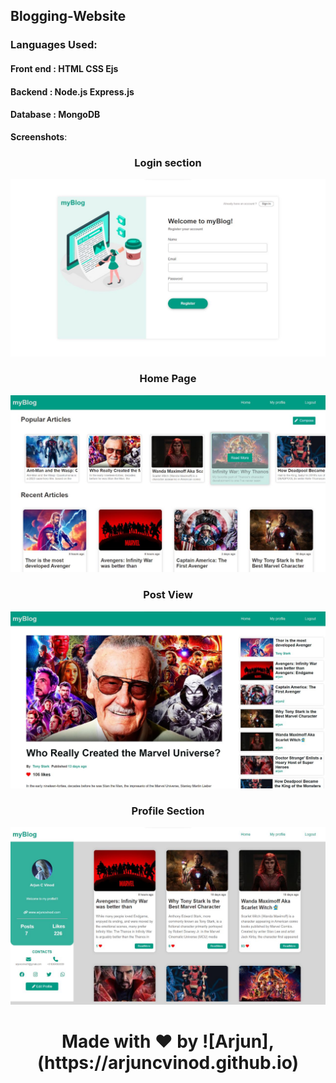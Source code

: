 ## Blogging-Website
### Languages Used:
#### Front end : HTML CSS Ejs
#### Backend : Node.js Express.js
#### Database : MongoDB <br />

 **Screenshots**:

<h3 align="center"> Login section</h3>
<img src="SH4.jpg">
<h3 align="center"> Home Page</h3>
<img src="SH2.jpg">
<h3 align="center"> Post View</h3>
<img src="SH1.jpg">
<h3 align="center"> Profile Section</h3>
<img src="SH3.jpg">


<h1 align="center"> Made with ❤️ by ![Arjun],(https://arjuncvinod.github.io) </h1>
